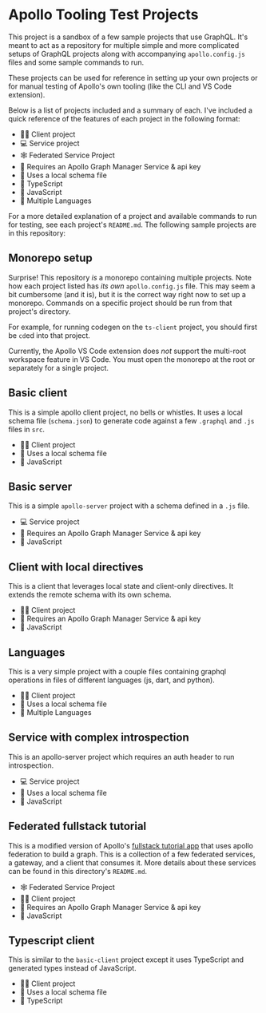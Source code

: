 # Apollo Tooling Test Projects

This project is a sandbox of a few sample projects that use GraphQL. It's meant
to act as a repository for multiple simple and more complicated setups of GraphQL
projects along with accompanying `apollo.config.js` files and some sample commands
to run.

These projects can be used for reference in setting up your own projects or for
manual testing of Apollo's own tooling (like the CLI and VS Code extension).

Below is a list of projects included and a summary of each. I've included a quick
reference of the features of each project in the following format:

- 🏃‍♀ Client project
- 💻 Service project
- 🕸 Federated Service Project
- 🚀 Requires an Apollo Graph Manager Service & api key
- 📄 Uses a local schema file
- 📐 TypeScript
- 💪 JavaScript
- 🎉 Multiple Languages

For a more detailed explanation of a project and available commands to run for
testing, see each project's `README.md`. The following sample projects are in
this repository:

## Monorepo setup

Surprise! This repository _is_ a monorepo containing multiple projects. Note
how each project listed has _its own_ `apollo.config.js` file. This may seem
a bit cumbersome (and it is), but it is the correct way right now to set up a
monorepo. Commands on a specific project should be run from that project's directory.

For example, for running codegen on the `ts-client` project, you should first be
`cd`ed into that project.

Currently, the Apollo VS Code extension does _not_ support the multi-root workspace
feature in VS Code. You must open the monorepo at the root or separately for a
single project.

## Basic client

This is a simple apollo client project, no bells or whistles. It uses a local
schema file (`schema.json`) to generate code against a few `.graphql` and `.js`
files in `src`.

- 🏃‍♀ Client project
- 📄 Uses a local schema file
- 💪 JavaScript

## Basic server

This is a simple `apollo-server` project with a schema defined in a `.js` file.

- 💻 Service project
- 🚀 Requires an Apollo Graph Manager Service & api key
- 💪 JavaScript

## Client with local directives

This is a client that leverages local state and client-only directives. It extends
the remote schema with its own schema.

- 🏃‍♀ Client project
- 🚀 Requires an Apollo Graph Manager Service & api key
- 💪 JavaScript

## Languages

This is a very simple project with a couple files containing graphql operations
in files of different languages (js, dart, and python).

- 🏃‍♀ Client project
- 📄 Uses a local schema file
- 🎉 Multiple Languages

## Service with complex introspection

This is an apollo-server project which requires an auth header to run introspection.

- 💻 Service project
- 📄 Uses a local schema file
- 💪 JavaScript

## Federated fullstack tutorial

This is a modified version of Apollo's [fullstack tutorial app](https://www.apollographql.com/docs/tutorial/introduction/)
that uses apollo federation to build a graph. This is a collection of a few
federated services, a gateway, and a client that consumes it. More details about
these services can be found in this directory's `README.md`.

- 🕸 Federated Service Project
- 🏃‍♀ Client project
- 🚀 Requires an Apollo Graph Manager Service & api key
- 💪 JavaScript

## Typescript client

This is similar to the `basic-client` project except it uses TypeScript and generated
types instead of JavaScript.

- 🏃‍♀ Client project
- 📄 Uses a local schema file
- 📐 TypeScript
